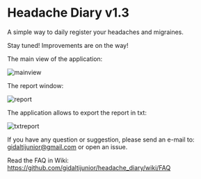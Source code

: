 # Headache Diary v1.3
A simple way to daily register your headaches and migraines.

Stay tuned! Improvements are on the way!

The main view of the application:

![mainview](https://i.imgur.com/bH2UuR1.png)

The report window:

![report](https://i.imgur.com/z9c6bzg.png)

The application allows to export the report in txt:

![txtreport](https://i.imgur.com/FMS2GEl.png)

If you have any question or suggestion, please send an e-mail to: gidaltijunior@gmail.com or open an issue.

Read the FAQ in Wiki: https://github.com/gidaltijunior/headache_diary/wiki/FAQ
